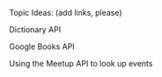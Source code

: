 Topic Ideas: (add links, please)

Dictionary API

Google Books API

Using the Meetup API to look up events
